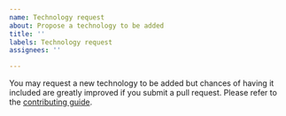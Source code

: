 ```yaml
---
name: Technology request
about: Propose a technology to be added
title: ''
labels: Technology request
assignees: ''

---
```


You may request a new technology to be added but chances of having it included are greatly improved if you submit a pull request. Please refer to the [contributing guide](https://github.com/HTTPArchive/wappalyzer/blob/main/CONTRIBUTING.md).
